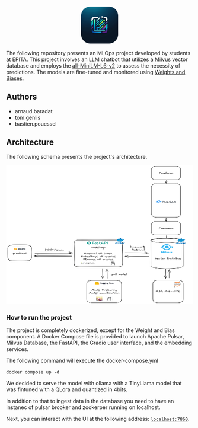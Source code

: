 <p align="center">
    <img src="/docs/logo.png" width="100" height="100">
</p>

The following repository presents an MLOps project developed by students at EPITA. This project involves an LLM chatbot that utilizes a [Milvus](https://milvus.io/) vector database and employs the [all-MiniLM-L6-v2](https://huggingface.co/sentence-transformers/all-MiniLM-L6-v2) to assess the necessity of predictions. The models are fine-tuned and monitored using [Weights and Biases](https://wandb.ai/site).

## Authors
- arnaud.baradat
- tom.genlis
- bastien.pouessel

## Architecture

The following schema presents the project's architecture.

<p align="center">
  <img src="/docs/archi.png" width="550" height="375">
</p>

### How to run the project
The project is completely dockerized, except for the Weight and Bias component. A Docker Compose file is provided to launch Apache Pulsar, Milvus Database, the FastAPI, the Gradio user interface, and the embedding services.


The following command will execute the docker-compose.yml
```
docker compose up -d
```

We decided to serve the model with ollama with a TinyLlama model that was fintuned with a QLora and quantized in 4bits. 

In addition to that to ingest data in the database you need to have an instanec of pulsar brooker and zookerper running on localhost.


Next, you can interact with the UI at the following address: [`localhost:7860`](http://localhost:7860).
